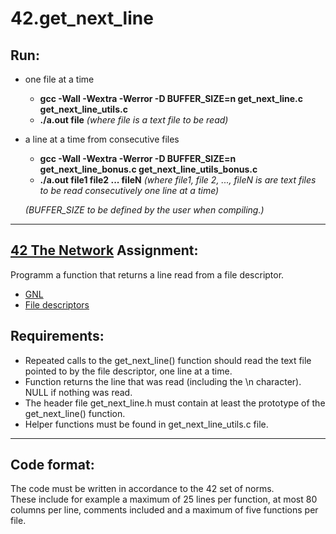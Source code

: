 # **42.get_next_line**


Run:
----
- one file at a time
  - **gcc -Wall -Wextra -Werror -D BUFFER_SIZE=n get_next_line.c get_next_line_utils.c**
  - **./a.out file**    *(where file is a text file to be read)*

- a line at a time from consecutive files
  - **gcc -Wall -Wextra -Werror -D BUFFER_SIZE=n get_next_line_bonus.c get_next_line_utils_bonus.c**
  - **./a.out file1 file2 ... fileN**    *(where file1, file 2, ..., fileN is are text files to be read consecutively one line at a time)*

  *(BUFFER_SIZE to be defined by the user when compiling.)*

-------------------------------------------------------------------

[42 The Network](https://www.42network.org/) Assignment:
-----------
Programm a function that returns a line read from a file descriptor.

- [GNL](https://harm-smits.github.io/42docs/projects/get_next_line)
- [File descriptors](https://www.geeksforgeeks.org/input-output-system-calls-c-create-open-close-read-write/)

Requirements:
-------------

- Repeated calls to the get_next_line() function should read the text file pointed to by the file descriptor, one line at a time.
- Function returns the line that was read (including the \n character). NULL if nothing was read.
- The header file get_next_line.h must contain at least the prototype of the get_next_line() function.
- Helper functions must be found in get_next_line_utils.c file.

-------------------------------------------------------------------

Code format: 
------------
The code must be written in accordance to the 42 set of norms.  
These include for example a maximum of 25 lines per function, at most 80 columns per line, comments included and a maximum of five functions per file. 

